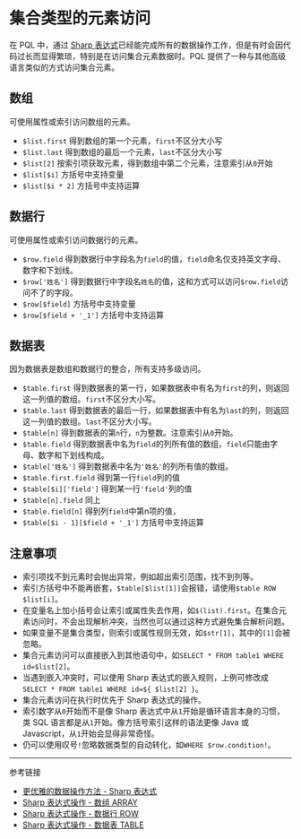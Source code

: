 # 集合类型的元素访问

在 PQL 中，通过 [Sharp 表达式](/pql/sharp.md)已经能完成所有的数据操作工作，但是有时会因代码过长而显得繁琐，特别是在访问集合元素数据时。PQL 提供了一种与其他高级语言类似的方式访问集合元素。


## 数组

可使用属性或索引访问数组的元素。

* `$list.first` 得到数组的第一个元素，`first`不区分大小写
* `$list.last` 得到数组的最后一个元素，`last`不区分大小写
* `$list[2]` 按索引项获取元素，得到数组中第二个元素，注意索引从`0`开始
* `$list[$i]` 方括号中支持变量
* `$list[$i * 2]` 方括号中支持运算

## 数据行

可使用属性或索引访问数据行的元素。

* `$row.field`  得到数据行中字段名为`field`的值，`field`命名仅支持英文字母、数字和下划线。
* `$row['姓名']` 得到数据行中字段名`姓名`的值，这和方式可以访问`$row.field`访问不了的字段。
* `$row[$field]` 方括号中支持变量
* `$row[$field + '_1']` 方括号中支持运算


## 数据表

因为数据表是数组和数据行的整合，所有支持多级访问。

* `$table.first` 得到数据表的第一行，如果数据表中有名为`first`的列，则返回这一列值的数组。`first`不区分大小写。
* `$table.last` 得到数据表的最后一行，如果数据表中有名为`last`的列，则返回这一列值的数组。`last`不区分大小写。
* `$table[n]` 得到数据表的第`n`行，`n`为整数。注意索引从`0`开始。
* `$table.field` 得到数据表中名为`field`的列所有值的数组，`field`只能由字母、数字和下划线构成。
* `$table['姓名']` 得到数据表中名为`'姓名'`的列所有值的数组。
* `$table.first.field` 得到第一行`field`列的值
* `$table[$i]['field']` 得到某一行`'field'`列的值
* `$table[n].field` 同上
* `$table.field[n]` 得到列`field`中第n项的值，
* `$table[$i - 1][$field + '_1']` 方括号中支持运算

## 注意事项

* 索引项找不到元素时会抛出异常，例如超出索引范围，找不到列等。
* 索引方括号中不能再嵌套，`$table[$list[1]]`会报错，请使用`$table ROW $list[i]`。
* 在变量名上加小括号会让索引或属性失去作用，如`$(list).first`。在集合元素访问时，不会出现解析冲突，当然也可以通过这种方式避免集合解析问题。
* 如果变量不是集合类型，则索引或属性规则无效，如`$str[1]`，其中的`[1]`会被忽略。
* 集合元素访问可以直接嵌入到其他语句中，如`SELECT * FROM table1 WHERE id=$list[2]`。
* 当遇到嵌入冲突时，可以使用 Sharp 表达式的嵌入规则，上例可修改成`SELECT * FROM table1 WHERE id=${ $list[2] }`。
* 集合元素访问在执行时优先于 Sharp 表达式的操作。
* 索引数字从`0`开始而不是像 Sharp 表达式中从`1`开始是循环语言本身的习惯，类 SQL 语言都是从`1`开始。像方括号索引这样的语法更像 Java 或 Javascript，从`1`开始会显得非常奇怪。
* 仍可以使用叹号`!`忽略数据类型的自动转化，如`WHERE $row.condition!`。

---
参考链接

* [更优雅的数据操作方法 - Sharp 表达式](/pql/sharp.md)
* [Sharp 表达式操作 - 数组 ARRAY](/pql/sharp-array.md)
* [Sharp 表达式操作 - 数据行 ROW](/pql/sharp-row.md)
* [Sharp 表达式操作 - 数据表 TABLE](/pql/sharp-table.md)